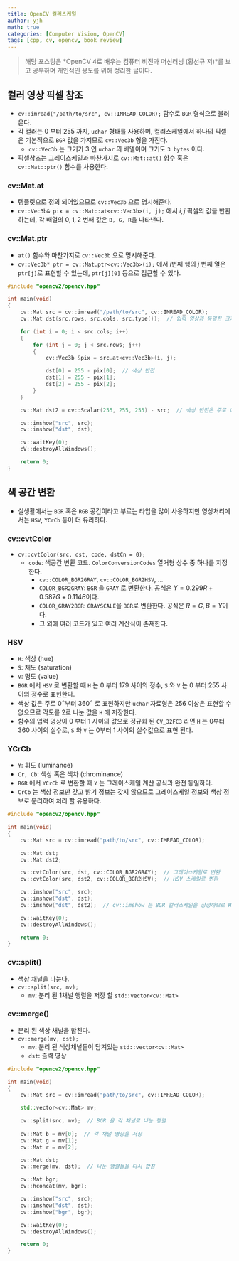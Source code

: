 ```yaml
---
title: OpenCV 컬러스케일
author: yjh
math: true
categories: [Computer Vision, OpenCV]
tags: [cpp, cv, opencv, book review]
---
```


> 해당 포스팅은 *OpenCV 4로 배우는 컴퓨터 비전과 머신러닝 (황선규 저)*를 보고 공부하며 개인적인 용도를 위해 정리한 글이다.

## 컬러 영상 픽셀 참조

- `cv::imread("/path/to/src", cv::IMREAD_COLOR);` 함수로 `BGR` 형식으로 불러온다.
- 각 컬러는 0 부터 255 까지, `uchar` 형태를 사용하며, 컬러스케일에서 하나의 픽셀은 기본적으로 `BGR` 값을 가지므로 `cv::Vec3b` 형을 가진다.
  - `cv::Vec3b` 는 크기가 3 인 `uchar` 의 배열이며 크기도 `3 bytes` 이다.
- 픽셀참조는 그레이스케일과 마찬가지로 `cv::Mat::at()` 함수 혹은 `cv::Mat::ptr()` 함수를 사용한다.

### cv::Mat.at

- 템플릿으로 정의 되어있으므로 `cv::Vec3b` 으로 명시해준다.
- `cv::Vec3b& pix = cv::Mat::at<cv::Vec3b>(i, j);` 에서 $i, j$ 픽셀의 값을 반환하는데, 각 배열의 $0, 1, 2$ 번째 값은 `B, G, R`을 나타낸다.

### cv::Mat.ptr

- `at()` 함수와 마찬가지로 `cv::Vec3b` 으로 명시해준다.
- `cv::Vec3b* ptr = cv::Mat.ptr<cv::Vec3b>(i);` 에서 $i$번째 행의 $j$ 번째 열은 `ptr[j]`로 표현할 수 있는데, `ptr[j][0]` 등으로 접근할 수 있다.

```cpp
#include "opencv2/opencv.hpp"

int main(void)
{
    cv::Mat src = cv::imread("/path/to/src", cv::IMREAD_COLOR);
    cv::Mat dst(src.rows, src.cols, src.type());  // 입력 영상과 동일한 크기, 타입의 행렬 생성

    for (int i = 0; i < src.cols; i++)
    {
        for (int j = 0; j < src.rows; j++)
        {
            cv::Vec3b &pix = src.at<cv::Vec3b>(i, j);

            dst[0] = 255 - pix[0];  // 색상 반전
            dst[1] = 255 - pix[1];
            dst[2] = 255 - pix[2];
        }
    }

    cv::Mat dst2 = cv::Scalar(255, 255, 255) - src;  // 색상 반전은 주로 이 방법을 사용한다.

    cv::imshow("src", src);
    cv::imshow("dst", dst);

    cv::waitKey(0);
    cV::destroyAllWindows();

    return 0;
}
```

## 색 공간 변환

- 실생활에서는 `BGR` 혹은 `RGB` 공간이라고 부르는 타입을 많이 사용하지만 영상처리에서는 `HSV`, `YCrCb` 등이 더 유리하다.

### cv::cvtColor

- `cv::cvtColor(src, dst, code, dstCn = 0);`
  - `code`: 색공간 변환 코드. `ColorConversionCodes` 열거형 상수 중 하나를 지정한다.
    - `cv::COLOR_BGR2GRAY`, `cv::COLOR_BGR2HSV`, ...
    - `COLOR_BGR2GRAY`: `BGR` 을 `GRAY` 로 변환한다. 공식은 $Y = 0.299R + 0.587G + 0.114B$이다.
    - `COLOR_GRAY2BGR`: `GRAYSCALE`을 `BGR`로 변환한다. 공식은 $R = G, B = Y$이다.
    - 그 외에 여러 코드가 있고 여러 계산식이 존재한다.

### HSV

- `H`: 색상 (hue)
- `S`: 채도 (saturation)
- `V`: 명도 (value)
- `BGR` 에서 `HSV` 로 변환할 때 `H` 는 0 부터 179 사이의 정수, `S` 와 `V` 는 0 부터 255 사이의 정수로 표현한다.
- 색상 값은 주로 $0^\circ$부터 $360^\circ$ 로 표현하지만 `uchar` 자료형은 256 이상은 표현할 수 없으므로 각도를 2로 나눈 값을 `H` 에 저장한다.
- 함수의 입력 영상이 0 부터 1 사이의 값으로 정규화 된 `CV_32FC3` 라면 `H` 는 0부터 360 사이의 실수로, `S` 와 `V` 는 0부터 1 사이의 실수값으로 표현 된다.

### YCrCb

- `Y`: 휘도 (luminance)
- `Cr, Cb`: 색상 혹은 색차 (chrominance)
- `BGR` 에서 `YCrCb` 로 변환할 때 `Y` 는 그레이스케일 계산 공식과 완전 동일하다.
- `CrCb` 는 색상 정보만 갖고 밝기 정보는 갖지 않으므로 그레이스케일 정보와 색상 정보로 분리하여 처리 할 유용하다.

```cpp
#include "opencv2/opencv.hpp"

int main(void)
{
    cv::Mat src = cv::imread("path/to/src", cv::IMREAD_COLOR);

    cv::Mat dst;
    cv::Mat dst2;

    cv::cvtColor(src, dst, cv::COLOR_BGR2GRAY);  // 그레이스케일로 변환
    cv::cvtColor(src, dst2, cv::COLOR_BGR2HSV);  // HSV 스케일로 변환

    cv::imshow("src", src);
    cv::imshow("dst", dst);
    cv::imshow("dst", dst2);  // cv::imshow 는 BGR 컬러스케일을 상정하므로 HSV, YUV 등은 부적합하다.

    cv::waitKey(0);
    cv::destroyAllWindows();

    return 0;
}

```

### cv::split()

- 색상 채널을 나눈다.
- `cv::split(src, mv);`
  - `mv`: 분리 된 1채널 행렬을 저장 할 `std::vector<cv::Mat>`

### cv::merge()

- 분리 된 색상 채널을 합친다.
- `cv::merge(mv, dst);`
  - `mv`: 분리 된 색상채널들이 담겨있는 `std::vector<cv::Mat>`
  - `dst`: 출력 영상

```cpp
#include "opencv2/opencv.hpp"

int main(void)
{
    cv::Mat src = cv::imread("path/to/src", cv::IMREAD_COLOR);

    std::vector<cv::Mat> mv;

    cv::split(src, mv);  // BGR 을 각 채널로 나눈 행렬
    
    cv::Mat b = mv[0];  // 각 채널 영상을 저장
    cv::Mat g = mv[1];
    cv::Mat r = mv[2];

    cv::Mat dst;
    cv::merge(mv, dst);  // 나눈 행렬들을 다시 합침

    cv::Mat bgr;
    cv::hconcat(mv, bgr);

    cv::imshow("src", src);
    cv::imshow("dst", dst);
    cv::imshow("bgr", bgr);

    cv::waitKey(0);
    cv::destroyAllWindows();

    return 0;
}

```